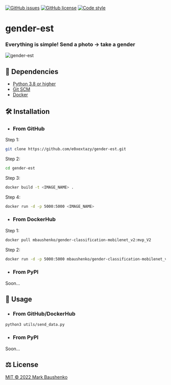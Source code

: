 [![GitHub issues](https://img.shields.io/github/issues/e0xextazy/gender-est)](https://github.com/e0xextazy/gender-est/issues)
[![GitHub license](https://img.shields.io/github/license/e0xextazy/gender-est?color=purple)](https://github.com/e0xextazy/gender-est/blob/main/LICENSE)
[![Code style](https://img.shields.io/badge/code%20style-black-black)](https://github.com/psf/black)

# gender-est

### Everything is simple! Send a photo -> take a gender
![gender-est](https://user-images.githubusercontent.com/49094658/150114517-6daf8faa-7ff4-4e18-a757-4ad50e4eee3d.png)

## 👶 Dependencies
* [Python 3.8 or higher](https://www.python.org/downloads/)
* [Git SCM](https://git-scm.com/downloads)
* [Docker](https://docs.docker.com/get-docker/)

## 🛠️ Installation
* ### From GitHub
Step 1: 
```sh
git clone https://github.com/e0xextazy/gender-est.git
```
Step 2: 
```sh
cd gender-est
```
Step 3:
```sh
docker build -t <IMAGE_NAME> .
```
Step 4:
```sh
docker run -d -p 5000:5000 <IMAGE_NAME>
```

* ### From DockerHub
Step 1: 
```sh
docker pull mbaushenko/gender-classification-mobilenet_v2:mvp_V2
```
Step 2:
```sh
docker run -d -p 5000:5000 mbaushenko/gender-classification-mobilenet_v2:mvp_V2
```

* ### From PyPI
Soon...

## 🚀 Usage

* ### From GitHub/DockerHub
```sh
python3 utils/send_data.py
```

* ### From PyPI
Soon...

## ⚖️ License
[MIT © 2022 Mark Baushenko](https://github.com/e0xextazy/gender-est/blob/main/LICENSE)
